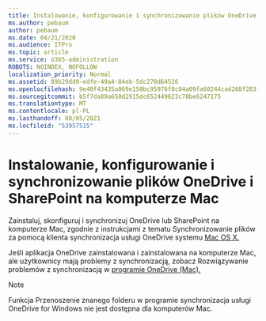 ```yaml
---
title: Instalowanie, konfigurowanie i synchronizowanie plików OneDrive i SharePoint na komputerze Mac
ms.author: pebaum
author: pebaum
ms.date: 04/21/2020
ms.audience: ITPro
ms.topic: article
ms.service: o365-administration
ROBOTS: NOINDEX, NOFOLLOW
localization_priority: Normal
ms.assetid: 89b29dd9-edfe-49a4-84eb-5dc270d64526
ms.openlocfilehash: 9e40f43435a069e150bc95976f8c04a09fa60244cad268f283f326c1df363704
ms.sourcegitcommit: b5f7da89a650d2915dc652449623c78be6247175
ms.translationtype: MT
ms.contentlocale: pl-PL
ms.lasthandoff: 08/05/2021
ms.locfileid: "53957515"
---
```

# <a name="install-setup-and-sync-onedrive-or-sharepoint-files-on-mac"></a>Instalowanie, konfigurowanie i synchronizowanie plików OneDrive i SharePoint na komputerze Mac 

Zainstaluj, skonfiguruj i synchronizuj OneDrive lub SharePoint na komputerze Mac, zgodnie z instrukcjami z tematu Synchronizowanie plików za pomocą klienta synchronizacja usługi OneDrive systemu [Mac OS X.](https://support.office.com/article/sync-files-with-the-onedrive-sync-client-on-mac-os-x-d11b9f29-00bb-4172-be39-997da46f913f)

Jeśli aplikacja OneDrive zainstalowana i zainstalowana na komputerze Mac, ale użytkownicy mają problemy z synchronizacją, zobacz Rozwiązywanie problemów z synchronizacją w [programie OneDrive (Mac).](https://support.office.com/article/fix-onedrive-sync-problems-on-a-mac-af3012d7-13ec-4ac9-bbb1-ebcd2a0cd756)

> [!NOTE]
> Funkcja Przenoszenie znanego folderu w programie synchronizacja usługi OneDrive for Windows nie jest dostępna dla komputerów Mac.




